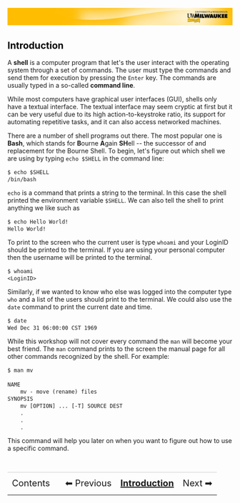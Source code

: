 [![](../../Banner.jpg)](http://uwm.edu/hpc/support)

## <a name="intro"></a><a href="#contents" style="text-decoration:none; color:black;">Introduction</a>
A **shell** is a computer program that let's the user interact with the operating system through a set of commands.
The user must type the commands and send them for execution by pressing the `Enter` key.
The commands are usually typed in a so-called **command line**.

While most computers have graphical user interfaces (GUI), shells only have a textual interface.
The textual interface may seem cryptic at first but it can be very useful due to its high action-to-keystroke ratio, its support for automating repetitive tasks, and it can also access networked machines.

There are a number of shell programs out there.
The most popular one is **Bash**, which stands for **B**ourne **A**gain **SH**ell -- the successor of and replacement for the Bourne Shell.
To begin, let's figure out which shell we are using by typing `echo $SHELL` in the command line:

	$ echo $SHELL
	/bin/bash

`echo` is a command that prints a string to the terminal. In this case the shell printed the environment variable `$SHELL`. We can also tell the shell to print anything we like such as

	$ echo Hello World!
	Hello World!

To print to the screen who the current user is type `whoami` and your LoginID should be printed to the terminal. If you are using your personal computer then the username will be printed to the terminal.

	$ whoami
	<LoginID>

Similarly, if we wanted to know who else was logged into the computer type `who` and a list of the users should print to the terminal. We could also use the `date` command to print the current date and time.

	$ date
	Wed Dec 31 06:00:00 CST 1969

While this workshop will not cover every command the `man` will become your best friend. The `man` command prints to the screen the manual page for all other commands recognized by the shell. For example:

	$ man mv

	NAME
		mv - move (rename) files
	SYNOPSIS
		mv [OPTION] ... [-T] SOURCE DEST
		.
		.
		.

This command will help you later on when you want to figure out how to use a specific command.


<!--
<table style="width:100%; border-collapse: collapse; border:0px solid black;" >
<tr style="border:0px solid black;">
<td style=" border:0px solid black; text-align:center;"><a style="text-decoration:none;" href="./bash_main_multi.html">⬅ Content</a></td>
<td style="border:0px solid black; text-align:center;">Introduction</td>
<td style="border:0px solid black; text-align:center;"><a style="text-decoration:none;" href="./bash_main_multi_1.html">Files and Directories</a>
<td style="border:0px solid black; text-align:center;"><a style="text-decoration:none;" href="./bash_main_multi_2.html">Manipulating Files and Directories</a>
<td style="border:0px solid black; text-align:center;"><a style="text-decoration:none;" href="./bash_main_multi_3.html">Pipes and Filters</a>
<td style="border:0px solid black; text-align:center;"><a style="text-decoration:none;" href="./bash_main_multi_4.html">Shell Scripts</a>
<td style="border:0px solid black; text-align:center;"><a style="text-decoration:none;" href="./bash_main_multi_5.html">Finding Things</a>
<td style="border:0px solid black; text-align:center;"><a style="text-decoration:none;" href="./bash_main_multi_1.html"> Next ➡ </a></td>
</table>
-->

<br>
<table style="width:100%; border-collapse: collapse; border:0px solid black;" >
<tr style="border:0px solid black; border-top:1px solid #CCC; line-height:300%;">
<td style=" border:0px solid black; text-align:center; font-size:20px;"><a style="text-decoration:none;" href="./bash_multi.html">Contents</a></td>
<td style=" border:0px solid black;"></td>
<td style=" border:0px solid black; text-align:center; font-size:20px;"><a style="text-decoration:none;" href="./bash_multi.html">⬅ Previous</a></td>
<td style=" border:0px solid black; text-align:center; font-size:20px;"><a style="font-weight:bold;" href="./bash_multi_1.html">Introduction</a></td>
<td style="border:0px solid black; text-align:center; font-size:20px;"><a style="text-decoration:none;" href="./bash_multi_2.html">Next ➡</a></td>
